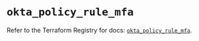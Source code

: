 # `okta_policy_rule_mfa`

Refer to the Terraform Registry for docs: [`okta_policy_rule_mfa`](https://registry.terraform.io/providers/okta/okta/4.14.0/docs/resources/policy_rule_mfa).
